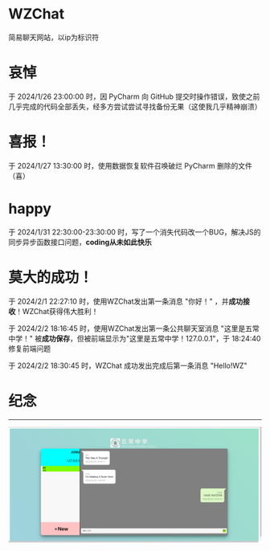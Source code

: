 # WZChat
简易聊天网站，以ip为标识符

# 哀悼
于 2024/1/26 23:00:00 时，因 PyCharm 向 GitHub 提交时操作错误，致使之前几乎完成的代码全部丢失，经多方尝试尝试寻找备份无果（这使我几乎精神崩溃）

# 喜报！
于 2024/1/27 13:30:00 时，使用数据恢复软件召唤破烂 PyCharm 删除的文件（喜）

# happy
于 2024/1/31 22:30:00-23:30:00 时，写了一个消失代码改一个BUG，解决JS的同步异步函数接口问题，**coding从未如此快乐**

# 莫大的成功！
于 2024/2/1 22:27:10 时，使用WZChat发出第一条消息 "你好！" ，并**成功接收**！WZChat获得伟大胜利！

于 2024/2/2 18:16:45 时，使用WZChat发出第一条公共聊天室消息 "这里是五常中学！" 被**成功保存**，但被前端显示为"这里是五常中学！127.0.0.1"，于 18:24:40 修复前端问题

于 2024/2/2 18:30:45 时，WZChat 成功发出完成后第一条消息 "Hello!WZ"

# 纪念

---
![纪念](img.png)
